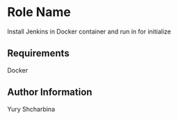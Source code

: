 Role Name
=========

Install Jenkins in Docker container and run in for initialize

Requirements
------------

Docker


Author Information
------------------

Yury Shcharbina
